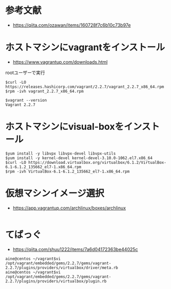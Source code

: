 # 参考文献

- https://qiita.com/ozawan/items/160728f7c6b10c73b97e

# ホストマシンにvagrantをインストール

- https://www.vagrantup.com/downloads.html

rootユーザーで実行

```
$curl -LO https://releases.hashicorp.com/vagrant/2.2.7/vagrant_2.2.7_x86_64.rpm
$rpm -ivh vagrant_2.2.7_x86_64.rpm
```

```
$vagrant --version
Vagrant 2.2.7
```

# ホストマシンにvisual-boxをインストール

```
$yum install -y libvpx libvpx-devel libvpx-utils
$yum install -y kernel-devel kernel-devel-3.10.0-1062.el7.x86_64
$curl -LO https://download.virtualbox.org/virtualbox/6.1.2/VirtualBox-6.1-6.1.2_135662_el7-1.x86_64.rpm
$rpm -ivh VirtualBox-6.1-6.1.2_135662_el7-1.x86_64.rpm
```

# 仮想マシンイメージ選択

- https://app.vagrantup.com/archlinux/boxes/archlinux

```

```

# てばっぐ

- https://qiita.com/shuu1222/items/7a6d04172363be44025c
```
aine@centos ~/vagrant$vi /opt/vagrant/embedded/gems/2.2.7/gems/vagrant-2.2.7/plugins/providers/virtualbox/driver/meta.rb
aine@centos ~/vagrant$vi /opt/vagrant/embedded/gems/2.2.7/gems/vagrant-2.2.7/plugins/providers/virtualbox/plugin.rb
```
